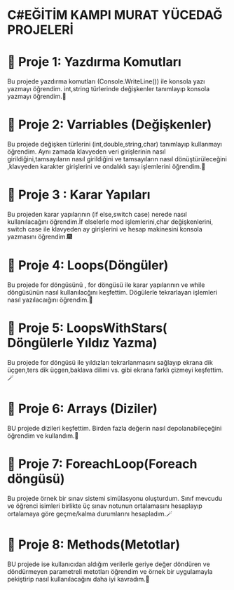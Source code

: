 # C#EĞİTİM KAMPI MURAT YÜCEDAĞ PROJELERİ

# 📍 Proje 1: Yazdırma Komutları
Bu projede yazdırma komutları (Console.WriteLine()) ile konsola yazı yazmayı öğrendim.
int,string türlerinde değişkenler tanımlayıp konsola yazmayı öğrendim.🤩

# 📍 Proje 2: Varriables (Değişkenler)
Bu projede değişken türlerini (int,double,string,char) tanımlayıp kullanmayı öğrendim.
Aynı zamada klavyeden veri girişlerinin nasıl girildiğini,tamsayıların nasıl girildiğini ve tamsayıların nasıl dönüştürüleceğini ,klavyeden karakter girişlerini ve ondalıklı sayı işlemlerini öğrendim.🎉

#  📍 Proje 3 : Karar Yapıları
Bu projeden karar yapılarının (if else,switch case) nerede nasıl kullanılacağını öğrendim.İf elselerle mod işlemlerini,char değişkenlerini, switch case ile klavyeden ay girişlerini ve hesap makinesini konsola yazmasını öğrendim.🎆

# 📍 Proje 4: Loops(Döngüler)
Bu projede for döngüsünü , for döngüsü ile karar yapılarının ve while döngüsünün nasıl kullanılacğını keşfettim. Dögülerle tekrarlayan işlemleri nasıl yazılacaığını öğrendim.🤖

# 📍 Proje 5: LoopsWithStars( Döngülerle Yıldız Yazma)
Bu projede for döngüsü ile yıldızları tekrarlanmasını sağlayıp ekrana dik üçgen,ters dik üçgen,baklava dilimi vs. gibi ekrana farklı çizmeyi keşfettim.🪄
# 📍 Proje 6: Arrays (Diziler)
BU projede dizileri keşfettim. Birden fazla değerin nasıl depolanabileçeğini öğrendim ve kullandım.🏅

# 📍 Proje 7: ForeachLoop(Foreach döngüsü)
Bu projede örnek bir sınav sistemi simülasyonu oluşturdum. Sınıf mevcudu ve öğrenci isimleri birlikte üç sınav notunun ortalamasını hesaplayıp ortalamaya göre geçme/kalma durumlarını hesapladım.🪄

# 📍 Proje 8: Methods(Metotlar)
BU projede ise kullanıcıdan aldığım verilerle geriye değer döndüren ve döndürmeyen parametreli metotları öğrendim ve örnek bir uygulamayla pekiştirip nasıl kullanılacağını daha iyi kavradım.🎉
